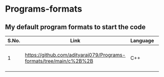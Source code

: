 # Programs-formats

## My default program formats to start the code

S.No.  |  Link  |  Language  |  Comments
-----  |  ----  |  --------  |  --------
1  |  https://github.com/adityaraj079/Programs-formats/tree/main/c%2B%2B  |  C++  |  This is used for CP problems
